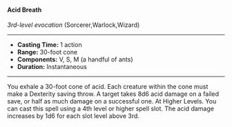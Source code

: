 #### Acid Breath
*3rd-level evocation* (Sorcerer,Warlock,Wizard)
___
- **Casting Time:** 1 action
- **Range:** 30-foot cone
- **Components:** V, S, M (a handful of ants)
- **Duration:** Instantaneous
---
You exhale a 30-foot cone of acid. Each creature
within the cone must make a Dexterity saving
throw. A target takes 8d6 acid damage on a failed
save, or half as much damage on a successful one.
At Higher Levels.  You can cast this
spell using a 4th level or higher spell
slot. The acid damage increases by 1d6
for each slot level above 3rd.
